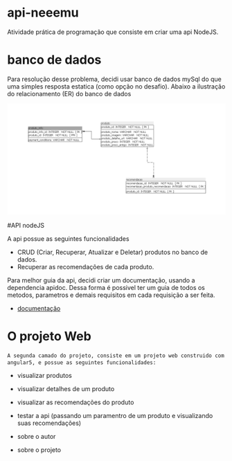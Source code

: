 # api-neeemu

Atividade prática de programação que consiste em criar uma api NodeJS. 

# banco de dados
  Para resolução desse problema, decidi usar banco de dados mySql do que uma simples resposta estatica (como opção no desafio).
  Abaixo a ilustração do relacionamento (ER) do banco de dados

![modelo banco de dados](https://github.com/rudda/api-neeemu/blob/master/doc/src/modelagem_banco.PNG)

#API nodeJS

A api possue as seguintes funcionalidades

* CRUD (Criar, Recuperar, Atualizar e Deletar) produtos no banco de dados.
* Recuperar as recomendações de cada produto.

Para melhor guia da api, decidi criar um documentação, usando a dependencia apidoc. Dessa forma é possivel ter um guia de todos os metodos, parametros e demais requisitos em cada requisição a ser feita.
 
 *  [documentação](http://localhost/api-neemu/doc)


# O projeto Web

    A segunda camado do projeto, consiste em um projeto web construido com angular5, e possue as seguintes funcionalidades:

* visualizar produtos
* visualizar detalhes de um produto
* visualizar as recomendações do produto

* testar a api (passando um paramentro de um produto e visualizando suas recomendações)
* sobre o autor 
* sobre o projeto

